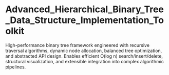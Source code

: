 # Advanced_Hierarchical_Binary_Tree_Data_Structure_Implementation_Toolkit
High-performance binary tree framework engineered with recursive traversal algorithms, dynamic node allocation, balanced tree optimization, and abstracted API design. Enables efficient O(log n) search/insert/delete, structural visualization, and extensible integration into complex algorithmic pipelines.
